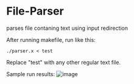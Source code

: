 # File-Parser
parses file contaning text using input redirection

After running makefile, run like this:
```
./parser.x < test
```
Replace "test" with any other regular text file.

Sample run results:
![image](https://user-images.githubusercontent.com/60724207/150958035-df08ebaa-1f51-43d0-9432-ce6f64611bc4.png)
